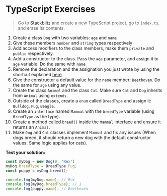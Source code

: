 # TypeScript Exercises

> Go to [Stackblitz](https://stackblitz.com/) and create a new TypeScript project, go to `index.ts`, and erase its contents.

1. Create a class `Dog` with two variables: `age` and `name`
2. Give these members `number` and `string` types respectively
3. Add access modifiers to the class members, make them `private` and `public` respectively.
4. Add a constructor to the class. Pass the `age` parameter, and assign it to `age` variable. Do the same with `name`
5. Remove the declaration and the assignation you just wrote by using the shortcut explained [here](https://kendaleiv.com/typescript-constructor-assignment-public-and-private-keywords/)
6. Give the constructor a default value for the `name` member: `Beethoven`. Do the same for `age` using any value.
7. Create the class `Animal` and the class `Cat`. Make sure `Cat` and `Dog` inherits from `Animal` using `extends`.
8. Outside of the classes, create a `enum` called `BreedType` and assign it: `Bulldog`, `Pug`, `Beagle`.
9. Create an `interface` named `Mammal` with the `breedType` variable (using `BreedType` as the type).
10. Create a method called `breed()` inside the `Mammal` interface and ensure it returns an `Animal`.
11. Make `Dog` and `Cat` classes implement `Mammal` and fix any issues (When dogs breed, it should return a new dog with the default constructor values. Same logic applies for cats).

**Test your solution:**

```typescript
const myDog = new Dog(9, 'Rex')
myDog.breedType = BreedType.Pug;
const puppy = myDog.breed();

console.log(myDog.name); // Rex
console.log(myDog.breedType); // 1
console.log(puppy.name); // Beethoven
```
